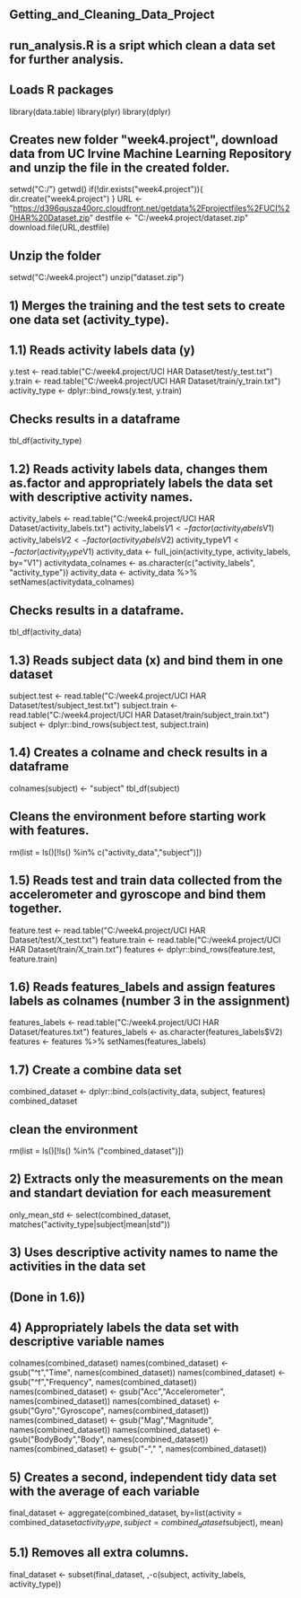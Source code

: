 
## Getting_and_Cleaning_Data_Project
## run_analysis.R is a sript which clean a data set for further analysis.

## Loads R packages

library(data.table)
library(plyr)
library(dplyr)

## Creates new folder "week4.project", download data from UC Irvine Machine Learning Repository and unzip the file in the created folder.

setwd("C:/")
getwd()
if(!dir.exists("week4.project")){
  dir.create("week4.project")
}
URL <- "https://d396qusza40orc.cloudfront.net/getdata%2Fprojectfiles%2FUCI%20HAR%20Dataset.zip"
destfile <- "C:/week4.project/dataset.zip"
download.file(URL,destfile)

## Unzip the folder

setwd("C:/week4.project")
unzip("dataset.zip")

## 1) Merges the training and the test sets to create one data set (activity_type). 
## 1.1) Reads activity labels data (y) 

y.test <- read.table("C:/week4.project/UCI HAR Dataset/test/y_test.txt") 
y.train <- read.table("C:/week4.project/UCI HAR Dataset/train/y_train.txt") 
activity_type <- dplyr::bind_rows(y.test, y.train)

## Checks  results in a dataframe
tbl_df(activity_type)

## 1.2) Reads activity labels data, changes them as.factor and appropriately labels the data set with descriptive activity names.
activity_labels <- read.table("C:/week4.project/UCI HAR Dataset/activity_labels.txt")
activity_labels$V1 <- factor(activity_labels$V1)
activity_labels$V2 <- factor(activity_labels$V2)
activity_type$V1 <- factor(activity_type$V1)
activity_data <- full_join(activity_type, activity_labels, by="V1") 
activitydata_colnames <- as.character(c("activity_labels", "activity_type"))
activity_data <- activity_data %>% setNames(activitydata_colnames)

## Checks results in a dataframe.
tbl_df(activity_data)

## 1.3) Reads subject data (x) and bind them in one dataset
subject.test <- read.table("C:/week4.project/UCI HAR Dataset/test/subject_test.txt") 
subject.train <- read.table("C:/week4.project/UCI HAR Dataset/train/subject_train.txt") 
subject <- dplyr::bind_rows(subject.test, subject.train)

## 1.4) Creates a colname and check results in a dataframe
colnames(subject) <- "subject"
tbl_df(subject)

## Cleans the environment before starting work with features. 
rm(list = ls()[!ls() %in% c("activity_data","subject")])

## 1.5) Reads test and train data collected from the accelerometer and gyroscope and bind them together.
feature.test <- read.table("C:/week4.project/UCI HAR Dataset/test/X_test.txt")
feature.train <- read.table("C:/week4.project/UCI HAR Dataset/train/X_train.txt")
features <- dplyr::bind_rows(feature.test, feature.train)

## 1.6) Reads features_labels and assign features labels as colnames (number 3 in the assignment)
features_labels <- read.table("C:/week4.project/UCI HAR Dataset/features.txt")
features_labels <- as.character(features_labels$V2)
features <- features %>% setNames(features_labels)

## 1.7) Create a combine data set
combined_dataset  <- dplyr::bind_cols(activity_data, subject, features)
combined_dataset

## clean the environment
rm(list = ls()[!ls() %in% ("combined_dataset")])


## 2) Extracts only the measurements on the mean and standart deviation for each measurement
only_mean_std <- select(combined_dataset, matches("activity_type|subject|mean|std"))

## 3) Uses descriptive activity names to name the activities in the data set
## (Done in 1.6))

## 4) Appropriately labels the data set with descriptive variable names
colnames(combined_dataset)
names(combined_dataset) <- gsub("^t","Time", names(combined_dataset))
names(combined_dataset) <- gsub("^f","Frequency", names(combined_dataset))
names(combined_dataset) <- gsub("Acc","Accelerometer", names(combined_dataset))
names(combined_dataset) <- gsub("Gyro","Gyroscope", names(combined_dataset))
names(combined_dataset) <- gsub("Mag","Magnitude", names(combined_dataset))
names(combined_dataset) <- gsub("BodyBody","Body", names(combined_dataset))
names(combined_dataset) <- gsub("-"," ", names(combined_dataset))

## 5) Creates a second, independent tidy data set with the average of each variable 
final_dataset <- aggregate(combined_dataset, by=list(activity = combined_dataset$activity_type, 
                                                     subject = combined_dataset$subject), mean)

## 5.1) Removes all extra columns. 
final_dataset <- subset(final_dataset, ,-c(subject, activity_labels, activity_type))

